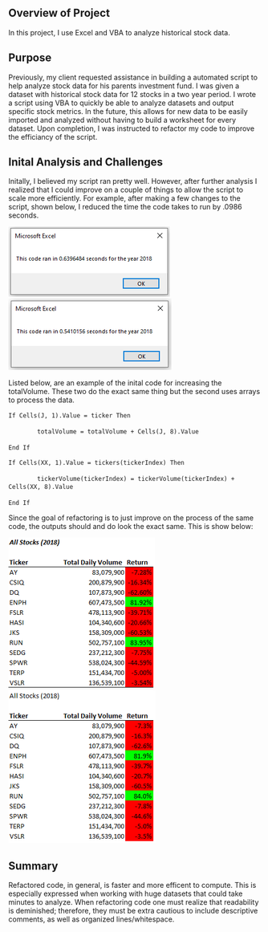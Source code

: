 ## Overview of Project
In this project, I use Excel and VBA to analyze historical stock data.

## Purpose
Previously, my client requested assistance in building a automated script to help analyze stock data for his parents investment fund. I was given a dataset with historical stock data for 12 stocks in a two year period. I wrote a script using VBA to quickly be able to analyze datasets and output specific stock metrics. In the future, this allows for new data to be easily imported and analyzed without having to build a worksheet for every dataset. Upon completion, I was instructed to refactor my code to improve the efficiancy of the script. 

## Inital Analysis and Challenges

Initally, I believed my script ran pretty well. However, after further analysis I realized that I could improve on a couple of things to allow the script to scale more efficiently. For example, after making a few changes to the script, shown below, I reduced the time the code takes to run by .0986 seconds. 

![Time Result Before Refactoring](https://github.com/jacobxjennings/stock-analysis/blob/main/Resources/VBA_Challenge_2018_Time.PNG)
![Time Result After Refactoring](https://github.com/jacobxjennings/stock-analysis/blob/main/Resources/VBA_Challenge_2018_Refactored_Time.PNG)

Listed below, are an example of the inital code for increasing the totalVolume. These two do the exact same thing but the second uses arrays to process the data. 

```
If Cells(J, 1).Value = ticker Then
            
        totalVolume = totalVolume + Cells(J, 8).Value

End If
```
```
If Cells(XX, 1).Value = tickers(tickerIndex) Then
    
        tickerVolume(tickerIndex) = tickerVolume(tickerIndex) + Cells(XX, 8).Value

End If
```

Since the goal of refactoring is to just improve on the process of the same code, the outputs should and do look the exact same. This is show below: 

![Analysis Output Before Refactoring](https://github.com/jacobxjennings/stock-analysis/blob/main/Resources/VBA_Challenge_2018_Output.PNG)
![Analysis Output After Refactoring](https://github.com/jacobxjennings/stock-analysis/blob/main/Resources/VBA_Challenge_2018_Refactored_Output.PNG)

## Summary
Refactored code, in general, is faster and more efficent to compute. This is especially expressed when working with huge datasets that could take minutes to analyze. When refactoring code one must realize that readability is deminished; therefore, they must be extra cautious to include descriptive comments, as well as organized lines/whitespace. 
